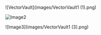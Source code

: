 ![VectorVault](images/VectorVault1 (1).png)

![Image2](images/VectorVault(1).png)

![Image3](images/VectorVault1 (3).png)
